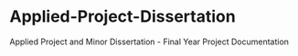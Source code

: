 # Applied-Project-Dissertation
Applied Project and Minor Dissertation - Final Year Project Documentation
